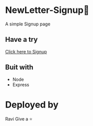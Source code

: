 # NewLetter-Signup📝
A simple Signup page
## Have a try
[Click here to Signup](https://news-letter-signup1.herokuapp.com/)
## Buit with
- Node
- Express
# Deployed by
Ravi
Give a ⭐
